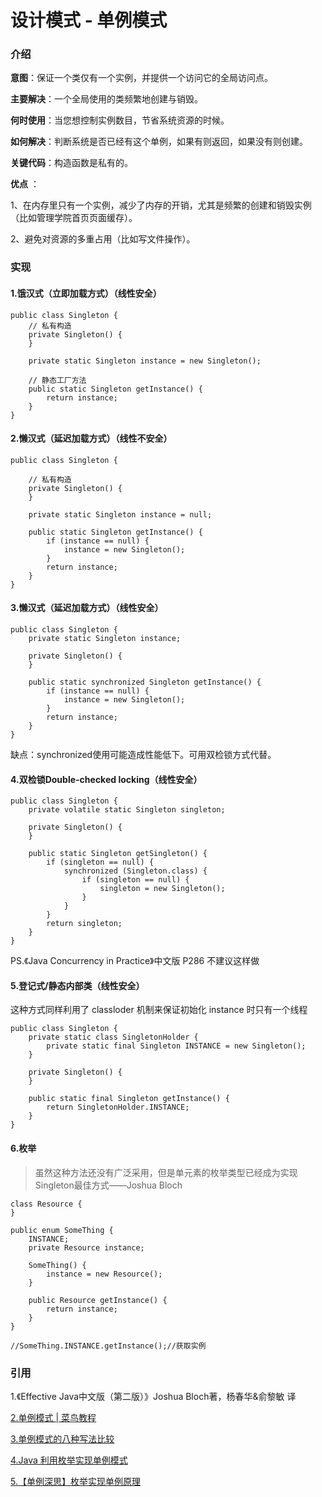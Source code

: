 # 设计模式 - 单例模式 #

### 介绍 ###

**意图**：保证一个类仅有一个实例，并提供一个访问它的全局访问点。

**主要解决**：一个全局使用的类频繁地创建与销毁。

**何时使用**：当您想控制实例数目，节省系统资源的时候。

**如何解决**：判断系统是否已经有这个单例，如果有则返回，如果没有则创建。

**关键代码**：构造函数是私有的。

**优点** ：

1、在内存里只有一个实例，减少了内存的开销，尤其是频繁的创建和销毁实例（比如管理学院首页页面缓存）。 

2、避免对资源的多重占用（比如写文件操作）。

### 实现 ###

#### 1.饿汉式（立即加载方式）（线性安全） ####

	public class Singleton {
		// 私有构造
		private Singleton() {
		}
	
		private static Singleton instance = new Singleton();
	
		// 静态工厂方法
		public static Singleton getInstance() {
			return instance;
		}
	}

#### 2.懒汉式（延迟加载方式）（线性不安全） ####

	public class Singleton {
	
		// 私有构造
		private Singleton() {
		}
	
		private static Singleton instance = null;
	
		public static Singleton getInstance() {
			if (instance == null) {
				instance = new Singleton();
			}
			return instance;
		}
	}

#### 3.懒汉式（延迟加载方式）（线性安全） ####

	public class Singleton {
		private static Singleton instance;
	
		private Singleton() {
		}
	
		public static synchronized Singleton getInstance() {
			if (instance == null) {
				instance = new Singleton();
			}
			return instance;
		}
	}

缺点：synchronized使用可能造成性能低下。可用双检锁方式代替。

#### 4.双检锁Double-checked locking（线性安全） ####

	public class Singleton {
		private volatile static Singleton singleton;
	
		private Singleton() {
		}
	
		public static Singleton getSingleton() {
			if (singleton == null) {
				synchronized (Singleton.class) {
					if (singleton == null) {
						singleton = new Singleton();
					}
				}
			}
			return singleton;
		}
	}

PS.《Java Concurrency in Practice》中文版 P286 不建议这样做

#### 5.登记式/静态内部类（线性安全） ####

这种方式同样利用了 classloder 机制来保证初始化 instance 时只有一个线程

	public class Singleton {
		private static class SingletonHolder {
			private static final Singleton INSTANCE = new Singleton();
		}
	
		private Singleton() {
		}
	
		public static final Singleton getInstance() {
			return SingletonHolder.INSTANCE;
		}
	}

#### 6.枚举 ####

>虽然这种方法还没有广泛采用，但是单元素的枚举类型已经成为实现Singleton最佳方式——Joshua Bloch

	class Resource {
	}
	
	public enum SomeThing {
		INSTANCE;
		private Resource instance;
	
		SomeThing() {
			instance = new Resource();
		}
	
		public Resource getInstance() {
			return instance;
		}
	}

	//SomeThing.INSTANCE.getInstance();//获取实例 

### 引用 ###

1.《Effective Java中文版（第二版）》Joshua Bloch著，杨春华&俞黎敏 译

[2.单例模式 | 菜鸟教程](http://www.runoob.com/design-pattern/singleton-pattern.html)

[3.单例模式的八种写法比较](https://www.cnblogs.com/zhaoyan001/p/6365064.html)

[4.Java 利用枚举实现单例模式](https://blog.csdn.net/yy254117440/article/details/52305175)

[5.【单例深思】枚举实现单例原理](https://blog.csdn.net/gavin_dyson/article/details/70832185)